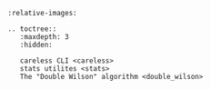 ```{include} ../README.md
:relative-images:
```

```{eval-rst}
.. toctree::
   :maxdepth: 3
   :hidden:

   careless CLI <careless>
   stats utilites <stats>
   The "Double Wilson" algorithm <double_wilson>

```

